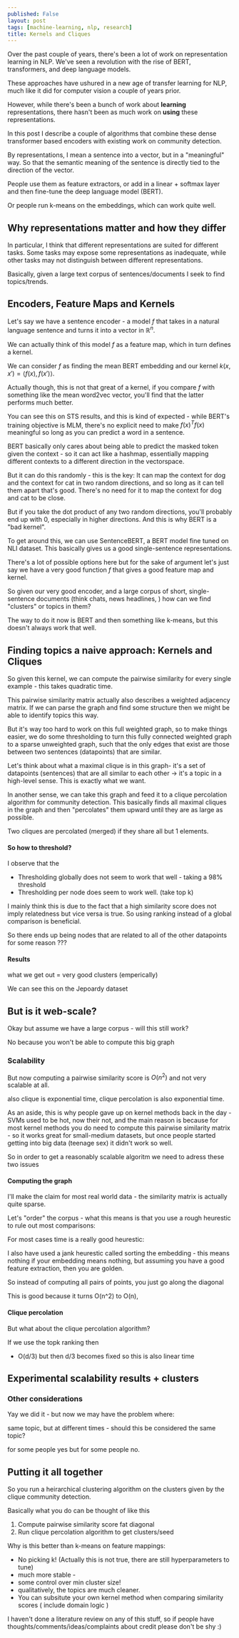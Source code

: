 ```yaml
---
published: False
layout: post
tags: [machine-learning, nlp, research]
title: Kernels and Cliques 
---
```


Over the past couple of years, there's been a lot of work on representation learning in NLP. We've seen a revolution with the rise of BERT, transformers, and deep language models. 

These approaches have ushured in a new age of transfer learning for NLP, much like it did for computer vision a couple of years prior. 

However, while there's been a bunch of work about **learning** representations, there hasn't been as much work on **using** these representations. 

In this post I describe a couple of algorithms that combine these dense transformer based encoders with existing work on community detection. 

<!--more-->


By representations, I mean a sentence into a vector, but in a "meaningful" way. So that the semantic meaning of the sentence is directly tied to the direction of the vector. 

People use them as feature extractors, or add in a linear + softmax layer and then fine-tune the deep language model (BERT). 

Or people run k-means on the embeddings, which can work quite well. 


## Why representations matter and how they differ

In particular, I think that different representations are suited for different tasks. Some tasks may expose some representations as inadequate, while other tasks may not distinguish between different representations. 

Basically, given a large text corpus of sentences/documents I seek to find topics/trends. 


## Encoders, Feature Maps and Kernels 

Let's say we have a sentence encoder - a model $f$ that takes in a natural language sentence and turns it into a vector in $\mathbb{R}^n$. 

We can actually think of this model $f$ as a feature map, which in turn defines a kernel. 

We can consider $f$ as finding the mean BERT embedding and our kernel $k(x, x') = \langle f(x), f(x') \rangle$. 

Actually though, this is not that great of a kernel, if you compare $f$ with something like the mean word2vec vector, you'll find that the latter performs much better. 

You can see this on STS results, and this is kind of expected - while BERT's training objective is MLM, there's no explicit need to make $f(x)^Tf(x)$ meaningful so long as you can predict a word in a sentence. 

BERT basically only cares about being able to predict the masked token given the context - so it can act like a hashmap, essentially mapping different contexts to a different direction in the vectorspace. 

But it can do this randomly - this is the key: It can map the context for dog and the context for cat in two random directions, and so long as it can tell them apart that's good. There's no need for it to map the context for dog and cat to be close. 

But if you take the dot product of any two random directions, you'll probably end up with 0, especially in higher directions. And this is why BERT is a "bad kernel". 

To get around this, we can use SentenceBERT, a BERT model fine tuned on NLI dataset. This basically gives us a good single-sentence representations.

There's a lot of possible options here but for the sake of argument let's just say we have a very good function $f$ that gives a good feature map and kernel. 

So given our very good encoder, and a large corpus of short, single-sentence documents (think chats, news headlines, ) how can we find "clusters" or topics in them?

The way to do it now is BERT and then something like k-means, but this doesn't always work that well. 

## Finding topics a naive approach: Kernels and Cliques

So given this kernel, we can compute the pairwise similarity for every single example - this takes quadratic time. 

This pairwise similarity matrix actually also describes a weighted adjacency matrix. If we can parse the graph and find some structure then we might be able to identify topics this way. 

But it's way too hard to work on this full weighted graph, so to make things easier, we do some thresholding to turn this fully connected weighted graph to a sparse unweighted graph, such that the only edges that exist are those between two sentences (datapoints) that are similar. 

Let's think about what a maximal clique is in this graph- it's a set of datapoints (sentences) that are all similar to each other -> it's a topic in a high-level sense. This is exactly what we want.

In another sense, we can take this graph and feed it to a clique percolation algorithm for community detection. This basically finds all maximal cliques in the graph and then "percolates" them upward until they are as large as possible. 

Two cliques are percolated (merged) if they share all but 1 elements. 

#### So how to threshold?

I observe that the 

- Thresholding globally does not seem to work that well - taking a 98% threshold
- Thresholding per node does seem to work well.  (take top k)

I mainly think this is due to the fact that a high similarity score does not imply relatedness but vice versa is true. So using ranking instead of a global comparison is beneficial. 

So there ends up being nodes that are related to all of the other datapoints for some reason ???

#### Results

what we get out = very good clusters (emperically)

We can see this on the Jepoardy dataset

## But is it web-scale?

Okay but assume we have a large corpus - will this still work?

No because you won't be able to compute this big graph

### Scalability

But now computing a pairwise similarity score is $O(n^2)$ and not very scalable at all. 

also clique is exponential time, clique percolation is also exponential time. 

As an aside, this is why people gave up on kernel methods back in the day - SVMs used to be hot, now their not, and the main reason is because for most kernel methods you do need to compute this pairwise similarity matrix - so it works great for small-medium datasets, but once people started getting into big data (teenage sex) it didn't work so well. 

So in order to get a reasonably scalable algoritm we need to adress these two issues

#### Computing the graph

I'll make the claim for most real world data - the similarity matrix is actually quite sparse. 

Let's "order" the corpus - what this means is that you use a rough heurestic to rule out most comparisons:

For most cases time is a really good heurestic:

I also have used a jank heurestic called sorting the embedding - this means nothing if your embedding means nothing, but assuming you have a good feature extraction, then you are golden. 

So instead of computing all pairs of points, you just go along the diagonal

This is good because it turns O(n^2) to O(n), 

#### Clique percolation

But what about the clique percolation algorithm?

If we use the topk ranking then 

- O(d/3) but then d/3 becomes fixed so this is also linear time

## Experimental scalability results + clusters

### Other considerations
Yay we did it - but now we may have the problem where:

same topic, but at different times - should this be considered the same topic? 

for some people yes but for some people no. 

## Putting it all together

So you run a heirarchical clustering algorithm on the clusters given by the clique community detection.

Basically what you do can be thought of like this

1. Compute pairwise similarity score fat diagonal
2. Run clique percolation algorithm to get clusters/seed

Why is this better than k-means on feature mappings: 
- No picking k! (Actually this is not true, there are still hyperparameters to tune)
- much more stable - 
- some control over min cluster size!
- qualitatively, the topics are much cleaner. 
- You can subsitute your own kernel method when comparing similarity scores ( include domain logic )

I haven't done a literature review on any of this stuff, so if people have thoughts/comments/ideas/complaints about credit please don't be shy :) 

